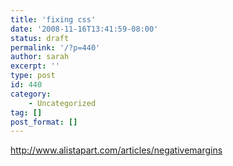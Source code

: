 ```yaml
---
title: 'fixing css'
date: '2008-11-16T13:41:59-08:00'
status: draft
permalink: '/?p=440'
author: sarah
excerpt: ''
type: post
id: 440
category:
    - Uncategorized
tag: []
post_format: []
---
```

http://www.alistapart.com/articles/negativemargins